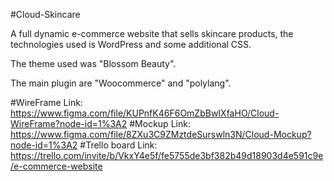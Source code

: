 #Cloud-Skincare

A full dynamic e-commerce website that sells skincare products, the technologies used is WordPress and some additional CSS.

The theme used was "Blossom Beauty".

The main plugin are "Woocommerce" and "polylang".

#WireFrame Link: https://www.figma.com/file/KUPnfK46F6OmZbBwIXfaHO/Cloud-WireFrame?node-id=1%3A2
#Mockup Link: https://www.figma.com/file/8ZXu3C9ZMztdeSurswln3N/Cloud-Mockup?node-id=1%3A2
#Trello board Link: https://trello.com/invite/b/VkxY4e5f/fe5755de3bf382b49d18903d4e591c9e/e-commerce-website

